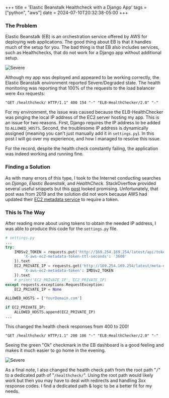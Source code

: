 +++
title = 'Elastic Beanstalk Healthcheck with a Django App'
tags = ["python", "aws"]
date = 2024-07-10T20:32:38-05:00
+++

### The Problem

Elastic Beanstalk (EB) is an orchestration service offered by AWS for deploying web applications.  The good thing about EB is that it handles much of the setup for you.  The bad thing is that EB also includes services, such as Healthchecks, that do not work for a Django app without additional setup.

![Severe](../../eb_severe.png)

Although my app was deployed and appeared to be working correctly, the Elastic Beanstalk environment reported Severe/Degraded state. The health monitoring was reporting that 100% of the requests to the load balancer were 4xx requests:

```
"GET /healthcheck/ HTTP/1.1" 400 154 "-" "ELB-HealthChecker/2.0" "-"
```

For my environment, the issue was caused because the ELB-HealthChecker was pinging the local IP address of the EC2 server hosting my app.  This is an issue for two reasons.  First, Django requires the IP address to be added to `ALLOWED_HOSTS`.  Second, the troublesome IP address is dynamically assigned (meaning you can't just manually add it in `settings.py`). In this post I will go over my experience, and how I managed to resolve this issue.

For the record, despite the health check constantly failing, the application was indeed working and running fine.

### Finding a Solution

As with many errors of this type, I took to the Internet conducting searches on _Django_, _Elastic Beanstalk_, and _HealthCheck_.  StackOverflow provided several useful snippets but this [post](https://aalvarez.me/posts/setting-up-elastic-beanstalk-health-checks-with-a-django-application/) looked promising.  Unfortunately, that post was from 2019 and the solution did not work because AWS had updated their [EC2 metadata service](https://docs.aws.amazon.com/AWSEC2/latest/UserGuide/instancedata-data-retrieval.html) to require a token.

### This Is The Way

After reading more about using tokens to obtain the needed IP address, I was able to produce this code for the `settings.py` file.

```python
# settings.py
...
try:
    IMDSv2_TOKEN = requests.put('http://169.254.169.254/latest/api/token', headers={
        'X-aws-ec2-metadata-token-ttl-seconds': '3600'
    }).text
    EC2_PRIVATE_IP = requests.get('http://169.254.169.254/latest/meta-data/local-ipv4', timeout=0.01, headers={
        'X-aws-ec2-metadata-token': IMDSv2_TOKEN
    }).text
    # print('EC2_PRIVATE_IP', EC2_PRIVATE_IP)
except requests.exceptions.RequestException:
    EC2_PRIVATE_IP = None

ALLOWED_HOSTS = ['YourDomain.com']

if EC2_PRIVATE_IP:
    ALLOWED_HOSTS.append(EC2_PRIVATE_IP)
...
```

This changed the health check responses from 400 to 200!

```
"GET /healthcheck/ HTTP/1.1" 200 186 "-" "ELB-HealthChecker/2.0" "-"
```

Seeing the green "Ok" checkmark in the EB dashboard is a good feeling and makes it much easier to go home in the evening.

![Severe](../../health_ok.png)

As a final note, I also changed the health check path from the root path "`/`" to a dedicated path of "`/healthcheck/`".  Using the root path would likely work but then you may have to deal with redirects and handling 3xx response codes.  I find a dedicated path & logic to be a better fit for my needs.

